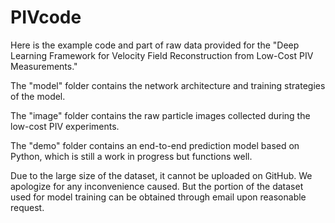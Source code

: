 # PIVcode
Here is the example code and part of raw data provided for the "Deep Learning Framework for Velocity Field Reconstruction from Low-Cost PIV Measurements."

The "model" folder contains the network architecture and training strategies of the model.

The "image" folder contains the raw particle images collected during the low-cost PIV experiments.

The "demo" folder contains an end-to-end prediction model based on Python, which is still a work in progress but functions well.

Due to the large size of the dataset, it cannot be uploaded on GitHub. We apologize for any inconvenience caused. But the portion of the dataset used for model training can be obtained through email upon reasonable request.
